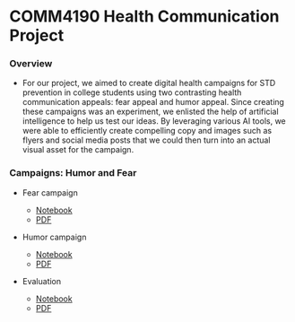 # COMM4190 Health Communication Project

### Overview

* For our project, we aimed to create digital health campaigns for STD prevention in college students using two contrasting health communication appeals: fear appeal and humor appeal. Since creating these campaigns was an experiment, we enlisted the help of artificial intelligence to help us test our ideas. By leveraging various AI tools, we were able to efficiently create compelling copy and images such as flyers and social media posts that we could then turn into an actual visual asset for the campaign.


### Campaigns: Humor and Fear

* Fear campaign
  - [Notebook](1_STD_Prevention_Part1.ipynb)
  - [PDF](pdfs/STD_Prevention_Part1.pdf)

* Humor campaign
  - [Notebook](1_STD_Prevention_Part2.ipynb)
  - [PDF](pdfs/STD_Prevention_Part2.pdf)
 

* Evaluation
  - [Notebook](3_Health_Campaign_Evaluation.ipynb)
  - [PDF](pdfs/Health_Campaign_Evaluation.pdf)